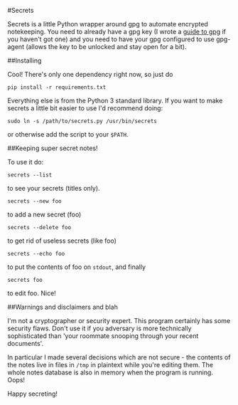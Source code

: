 #Secrets

Secrets is a little Python wrapper around gpg to automate encrypted
notekeeping. You need to already have a gpg key (I wrote a [guide to
gpg](https://github.com/aliceriot/gpg_workshop/blob/master/gpg.markdown)
if you haven't got one) and you need to have your gpg configured to use
gpg-agent (allows the key to be unlocked and stay open for a bit).

##Installing

Cool! There's only one dependency right now, so just do

```
pip install -r requirements.txt
```

Everything else is from the Python 3 standard library. If you want to make
secrets a  little bit easier to use I'd recommend doing:

```
sudo ln -s /path/to/secrets.py /usr/bin/secrets
```

or otherwise add the script to your `$PATH`. 

##Keeping super secret notes!

To use it do:

```
secrets --list
```

to see your secrets (titles only).

```
secrets --new foo
```

to add a new secret (foo)

```
secrets --delete foo
```

to get rid of useless secrets (like foo)

```
secrets --echo foo
```

to put the contents of foo on `stdout`, and finally

```
secrets foo
```

to edit foo. Nice!

##Warnings and disclaimers and blah

I'm not a cryptographer or security expert. This program certainly has
some security flaws. Don't use it if you adversary is more technically
sophisticated than 'your roommate snooping through your recent documents'.

In particular I made several decisions which are not secure - the contents
of the notes live in files in `/tmp` in plaintext while you're editing
them. The whole notes database is also in memory when the program is
running. Oops!

Happy secreting!
